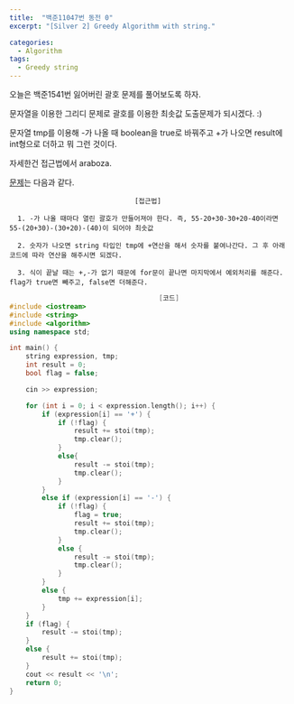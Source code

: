 ```yaml
---
title:  "백준11047번 동전 0"
excerpt: "[Silver 2] Greedy Algorithm with string."

categories:
  - Algorithm
tags:
  - Greedy string
---
```

오늘은 백준1541번 잃어버린 괄호 문제를 풀어보도록 하자.

문자열을 이용한 그리디 문제로 괄호를 이용한 최솟값 도출문제가 되시겠다. :)

문자열 tmp를 이용해 -가 나올 때 boolean을 true로 바꿔주고 +가 나오면 result에 int형으로 더하고 뭐 그런 것이다.

자세한건 접근법에서 araboza.

[문제](https://www.acmicpc.net/problem/1541)는 다음과 같다.


                                   [접근법]

      1. -가 나올 때마다 열린 괄호가 만들어져야 한다. 즉, 55-20+30-30+20-40이라면 55-(20+30)-(30+20)-(40)이 되어야 최솟값
      
      2. 숫자가 나오면 string 타입인 tmp에 +연산을 해서 숫자를 붙여나간다. 그 후 아래 코드에 따라 연산을 해주시면 되겠다. 

      3. 식이 끝날 때는 +,-가 없기 때문에 for문이 끝나면 마지막에서 예외처리를 해준다. flag가 true면 빼주고, false면 더해준다. 
      
      

```c++
                                     [코드]
#include <iostream>
#include <string>
#include <algorithm>
using namespace std;

int main() {
	string expression, tmp;
	int result = 0;
	bool flag = false;

	cin >> expression;

	for (int i = 0; i < expression.length(); i++) {
		if (expression[i] == '+') {
			if (!flag) {
				result += stoi(tmp);
				tmp.clear();
			}
			else{
				result -= stoi(tmp);
				tmp.clear();
			}
		}
		else if (expression[i] == '-') {
			if (!flag) {
				flag = true;
				result += stoi(tmp);
				tmp.clear();
			}
			else {
				result -= stoi(tmp);
				tmp.clear();
			}
		}
		else {
			tmp += expression[i];
		}
	}
	if (flag) {
		result -= stoi(tmp);
	}
	else {
		result += stoi(tmp);
	}
	cout << result << '\n';
	return 0;
}
```
